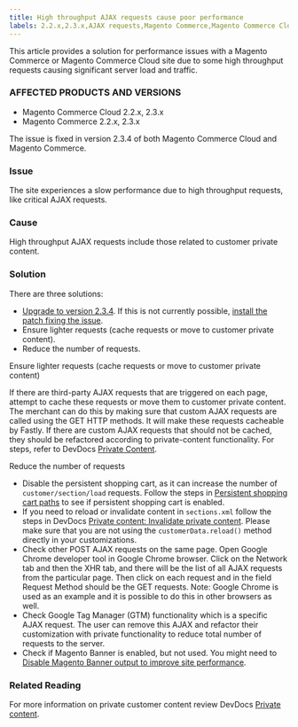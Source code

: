 ```yaml
---
title: High throughput AJAX requests cause poor performance
labels: 2.2.x,2.3.x,AJAX requests,Magento Commerce,Magento Commerce Cloud,high throughput,how to,slow performance
---
```


This article provides a solution for performance issues with a Magento Commerce or Magento Commerce Cloud site due to some high throughput requests causing significant server load and traffic. 

### AFFECTED PRODUCTS AND VERSIONS 

* Magento Commerce Cloud 2.2.x, 2.3.x
* Magento Commerce 2.2.x, 2.3.x

<p class="info">The issue is fixed in version 2.3.4 of both Magento Commerce Cloud and Magento Commerce.</p>

### Issue

The site experiences a slow performance due to high throughput requests, like critical AJAX requests.

### Cause

High throughput AJAX requests include those related to customer private content. 

### Solution

There are three solutions:

* [Upgrade to version 2.3.4](https://devdocs.magento.com/cloud/project/project-upgrade.html). If this is not currently possible, [install the patch fixing the issue](https://support.magento.com/hc/en-us/articles/360041095391-Performance-issues-caused-by-excessive-Ajax-requests-). 
* Ensure lighter requests (cache requests or move to customer private content).
* Reduce the number of requests.

Ensure lighter requests (cache requests or move to customer private content)

If there are third-party AJAX requests that are triggered on each page, attempt to cache these requests or move them to customer private content. The merchant can do this by making sure that custom AJAX requests are called using the GET HTTP methods. It will make these requests cacheable by Fastly. If there are custom AJAX requests that should not be cached, they should be refactored according to private-content functionality. For steps, refer to DevDocs [Private Content](https://devdocs.magento.com/guides/v2.3/extension-dev-guide/cache/page-caching/private-content.html). 

Reduce the number of requests

* Disable the persistent shopping cart, as it can increase the number of `` customer/section/load `` requests. Follow the steps in [Persistent shopping cart paths](https://devdocs.magento.com/guides/v2.3/config-guide/prod/config-reference-most.html#persistent-shopping-cart-paths) to see if persistent shopping cart is enabled.
* If you need to reload or invalidate content in `` sections.xml `` follow the steps in DevDocs [Private content: Invalidate private content](https://devdocs.magento.com/guides/v2.3/extension-dev-guide/cache/page-caching/private-content.html#invalidate-private-content). Please make sure that you are not using the `` customerData.reload() `` method directly in your customizations. 
* Check other POST AJAX requests on the same page. Open Google Chrome developer tool in Google Chrome browser. Click on the Network tab and then the XHR tab, and there will be the list of all AJAX requests from the particular page. Then click on each request and in the field Request Method should be the GET requests. Note: Google Chrome is used as an example and it is possible to do this in other browsers as well. 
* Check Google Tag Manager (GTM) functionality which is a specific AJAX request. The user can remove this AJAX and refactor their customization with private functionality to reduce total number of requests to the server. 
* Check if Magento Banner is enabled, but not used. You might need to [Disable Magento Banner output to improve site performance](https://support.magento.com/hc/en-us/articles/360035285852). 

### Related Reading

For more information on private customer content review DevDocs [Private content](https://devdocs.magento.com/guides/v2.3/extension-dev-guide/cache/page-caching/private-content.html?itm_source=devdocs&amp;itm_medium=search_page&amp;itm_campaign=federated_search&amp;itm_term=ajax%20requests).